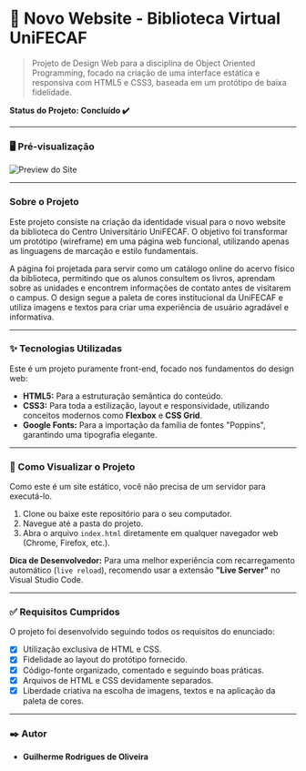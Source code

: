 # 🎨 Novo Website - Biblioteca Virtual UniFECAF

> Projeto de Design Web para a disciplina de Object Oriented Programming, focado na criação de uma interface estática e responsiva com HTML5 e CSS3, baseada em um protótipo de baixa fidelidade.

**Status do Projeto: Concluído ✔️**

---

### 🖥️ Pré-visualização

![Preview do Site](preview.png)


---

### Sobre o Projeto

Este projeto consiste na criação da identidade visual para o novo website da biblioteca do Centro Universitário UniFECAF. O objetivo foi transformar um protótipo (wireframe) em uma página web funcional, utilizando apenas as linguagens de marcação e estilo fundamentais.

A página foi projetada para servir como um catálogo online do acervo físico da biblioteca, permitindo que os alunos consultem os livros, aprendam sobre as unidades e encontrem informações de contato antes de visitarem o campus. O design segue a paleta de cores institucional da UniFECAF e utiliza imagens e textos para criar uma experiência de usuário agradável e informativa.

---

### ✨ Tecnologias Utilizadas

Este é um projeto puramente front-end, focado nos fundamentos do design web:

* **HTML5:** Para a estruturação semântica do conteúdo.
* **CSS3:** Para toda a estilização, layout e responsividade, utilizando conceitos modernos como **Flexbox** e **CSS Grid**.
* **Google Fonts:** Para a importação da família de fontes "Poppins", garantindo uma tipografia elegante.

---

### 🚀 Como Visualizar o Projeto

Como este é um site estático, você não precisa de um servidor para executá-lo.

1.  Clone ou baixe este repositório para o seu computador.
2.  Navegue até a pasta do projeto.
3.  Abra o arquivo `index.html` diretamente em qualquer navegador web (Chrome, Firefox, etc.).

**Dica de Desenvolvedor:** Para uma melhor experiência com recarregamento automático (`live reload`), recomendo usar a extensão **"Live Server"** no Visual Studio Code.

---

### ✅ Requisitos Cumpridos

O projeto foi desenvolvido seguindo todos os requisitos do enunciado:

-   [x] Utilização exclusiva de HTML e CSS.
-   [x] Fidelidade ao layout do protótipo fornecido.
-   [x] Código-fonte organizado, comentado e seguindo boas práticas.
-   [x] Arquivos de HTML e CSS devidamente separados.
-   [x] Liberdade criativa na escolha de imagens, textos e na aplicação da paleta de cores.

---

### ✒️ Autor

* **Guilherme Rodrigues de Oliveira**